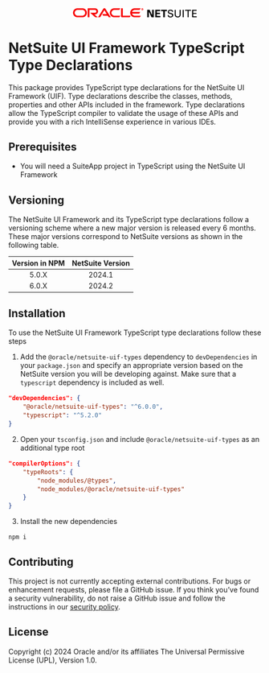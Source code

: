 <p align="center"><a href="#"><img width="250" src="logo.png"></a></p>

# NetSuite UI Framework TypeScript Type Declarations
This package provides TypeScript type declarations for the NetSuite UI Framework (UIF). Type declarations describe the
classes, methods, properties and other APIs included in the framework. Type declarations allow the TypeScript compiler to validate the usage of these APIs and provide you with a rich IntelliSense experience in various IDEs.

## Prerequisites
- You will need a SuiteApp project in TypeScript using the NetSuite UI Framework

## Versioning
The NetSuite UI Framework and its TypeScript type declarations follow a versioning scheme where a new major version is released every 6 months. These major versions correspond to NetSuite versions as shown in the following table.

| Version in NPM | NetSuite Version |
|:--------------:|:----------------:|
|     5.0.X      |      2024.1      |
|     6.0.X      |      2024.2      |

## Installation
To use the NetSuite UI Framework TypeScript type declarations follow these steps
1. Add the `@oracle/netsuite-uif-types` dependency to `devDependencies` in your `package.json` and specify an appropriate version based on the NetSuite version you will be developing against. Make sure that a `typescript` dependency is included as well.
```json
"devDependencies": {
    "@oracle/netsuite-uif-types": "^6.0.0",
    "typescript": "^5.2.0"
}
```
2. Open your `tsconfig.json` and include `@oracle/netsuite-uif-types` as an additional type root
```json
"compilerOptions": {
    "typeRoots": {
        "node_modules/@types",
        "node_modules/@oracle/netsuite-uif-types"
    }
}
```
3. Install the new dependencies
```shell
npm i
```

## Contributing
This project is not currently accepting external contributions. For bugs or enhancement requests, please file a GitHub issue. If you think you’ve found a security vulnerability, do not raise a GitHub issue and follow the instructions in our [security policy](https://github.com/oracle/netsuite-suitecloud-sdk/blob/master/SECURITY.md).

## License
Copyright (c) 2024 Oracle and/or its affiliates The Universal Permissive License (UPL), Version 1.0.
